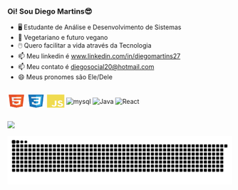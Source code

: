 ### Oi! Sou Diego Martins😎



- 🖥️ Estudante de Análise e Desenvolvimento de Sistemas
- 🌱 Vegetariano e futuro vegano
- 🖱️ Quero facilitar a vida através da Tecnologia
- 📫 Meu linkedin é www.linkedin.com/in/diegomartins27
- 📫 Meu contato é diegosocial20@hotmail.com
- 😄 Meus pronomes são Ele/Dele

<div style="display: inline_block"><br>
<img align="center" alt="HTML" height="30" width="40" src="https://raw.githubusercontent.com/devicons/devicon/master/icons/html5/html5-original.svg">
<img align="center" alt="CSS" height="30" width="40" src="https://raw.githubusercontent.com/devicons/devicon/master/icons/css3/css3-original.svg">  
<img align="center" alt="Js" height="30" width="40" src="https://raw.githubusercontent.com/devicons/devicon/master/icons/javascript/javascript-plain.svg"> 
<img align="center" alt="mysql" height="30" width="40" src="https://cdn.jsdelivr.net/gh/devicons/devicon/icons/mysql/mysql-plain-wordmark.svg">
<img align="center" alt="Java" height="30" width="40" src="https://cdn.jsdelivr.net/gh/devicons/devicon/icons/java/java-original-wordmark.svg">
<img align="center" alt="React" height="30" width="40" src="https://cdn.jsdelivr.net/gh/devicons/devicon/icons/react/react-original.svg">


  
</div>

##

  <a href="https://www.instagram.com/diegomartins.360/" target="_blank"><img src="https://img.shields.io/badge/Instagram-E4405F?style=for-the-badge&logo=instagram&logoColor=white" target="_blank"><a>
    
![Snake animation](https://github.com/Mohotrisk/Mohotrisk/blob/output/github-contribution-grid-snake.svg)
  
  <div>
  
